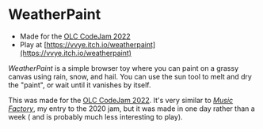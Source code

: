 # WeatherPaint

- Made for the [OLC CodeJam 2022](https://itch.io/jam/olc-codejam-2022)
- Play at [https://vvye.itch.io/weatherpaint](https://vvye.itch.io/weatherpaint)

*WeatherPaint* is a simple browser toy where you can paint on a grassy canvas using rain, snow, and hail. You can use
the sun tool to melt and dry the "paint", or wait until it vanishes by itself.

This was made for the [OLC CodeJam 2022](https://itch.io/jam/olc-codejam-2022). It's very similar to [*Music
Factory*](https://vvye.itch.io/music-factory), my entry to the 2020 jam, but it was made in one day rather than a week (
and is probably much less interesting to play).
